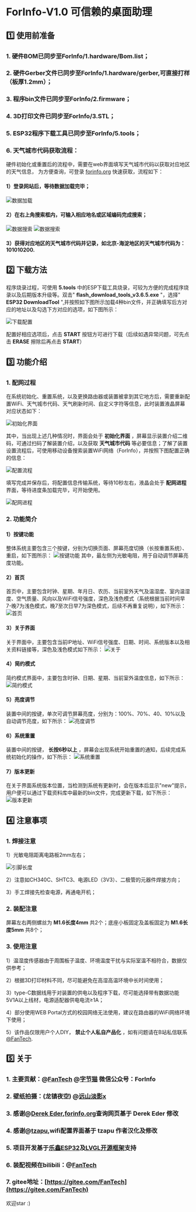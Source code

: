 # ForInfo-V1.0 可信赖的桌面助理

## :one: 使用前准备

### 1.  硬件BOM已同步至ForInfo/1.hardware/Bom.list；
### 2.  硬件Gerber文件已同步至ForInfo/1.hardware/gerber,可直接打样（板厚1.2mm）；
### 3.  程序bin文件已同步至ForInfo/2.firmware；
### 4.  3D打印文件已同步至ForInfo/3.STL；
### 5.  ESP32程序下载工具已同步至ForInfo/5.tools；
### 6.  天气城市代码获取流程：
硬件初始化或重置后的流程中，需要在web界面填写天气城市代码以获取对应地区的天气信息，
为方便查询，可登录 [forinfo.org](https://www.forinfo.org) 快速获取，流程如下：

#### **1）登录网站后，等待数据加载完毕；** 
![数据加载](4.docs/1-1.png)
#### **2）在右上角搜索框内，可输入相应地名或区域编码完成搜索；** 
![数据搜索](4.docs/1-2.png)
![数据搜索](4.docs/1-3.png)
#### **3）获得对应地区的天气城市代码并记录，如北京-海淀地区的天气城市代码为：101010200.** 

## :two: 下载方法
程序烧录过程，可使用 **5.tools** 中的ESP下载工具烧录，可较为方便的完成程序烧录以及后期版本升级等。双击" **flash_download_tools_v3.6.5.exe** "，选择" **ESP32 DownloadTool** ",并按照如下图所示加载4种bin文件，并正确填写后方对应的地址以及勾选下方对应的选项，如下图所示：

![下载配置](4.docs/ESP32_Download.png)

配置好相应选项后，点击 **START** 按钮方可进行下载（后续如遇异常问题，可先点击 **ERASE** 擦除后再点击 **START**）

## :three: 功能介绍

### 1.  配网过程
在系统初始化、重置系统，以及更换路由器或装置被拿到其它地方后，需要重新配置WiFi、天气城市代码、天气刷新时间、自定义字符等信息，此时装置液晶屏幕对应状态如下：

![初始化界面](4.docs/3-2-1.png)

其中，当出现上述几种情况时，界面会处于 **初始化界面** ，屏幕显示装置介绍二维码，可通过扫码了解装置介绍，以及获取 **天气城市代码** 等必要信息；了解了装置设置流程后，可使用移动设备搜索装置WiFi网络（ForInfo），并按照下图配置正确的信息：

![配置流程](4.docs/3-9.png)

填写完成并保存后，将配置信息传输系统，等待10秒左右，液晶会处于 **配网进程** 界面，等待进度条加载完毕，可开始使用。

![配网进程](4.docs/3-2-2.png)

### 2.  功能简介
#### 1）按键功能
整体系统主要包含三个按键，分别为切换页面、屏幕亮度切换（长按重置系统）、重启，如下图所示：
![按键功能](4.docs/3-1.png)
其中，最左侧为光敏电阻，用于自动调节屏幕亮度功能。
#### 2）首页 
首页中，主要包含时钟、星期、年月日、农历、当前室外天气及温湿度、室内温湿度、空气质量、风向以及WiFi信号强度，深色及浅色模式（系统根据当前时间早7-晚7为浅色模式，晚7至次日早7为深色模式，后续不再重复说明），如下所示：
![首页](4.docs/3-3.png)
#### 3）关于界面
关于界面中，主要包含当前IP地址、WiFi信号强度、日期、时间、系统版本以及相关资料链接等，深色及浅色模式如下所示：
![关于](4.docs/3-4.png)
#### 4）简约模式
简约模式界面中，主要包含时钟、日期、星期、当前室外温度信息，如下所示：
![简约模式](4.docs/3-5.png)
#### 5）亮度调节
装置中间的按键，单次可调节屏幕亮度，分别为：100%、70%、40、10%以及自动调节亮度，如下所示：
![亮度调节](4.docs/3-6.png)
#### 6）系统重置
装置中间的按键， **长按6秒以上** ，屏幕会出现系统开始重置的通知，后续完成系统初始化的操作，如下所示：
![系统重置](4.docs/3-8.png)
#### 7）版本更新
在关于界面系统版本位置，当检测到系统有更新时，会在版本后显示"new"提示，用户便可以通过下载资料库中最新的bin文件，完成更新下载，如下所示：
![版本更新](4.docs/3-7.png)

## :four: 注意事项
### 1.  焊接注意
1）光敏电阻距离电路板2mm左右；

![引脚长度](4.docs/5-1.png)

2）注意如CH340C、SHTC3、电源LED（3V3）、二极管的元器件焊接方向；

3）手工焊接先检查电源，再通电开机；

### 2.  装配注意
屏幕左右两侧螺丝为 **M1.6长度4mm** 共2个；底座小板固定及盖板固定为 **M1.6长度5mm** 共8个；
### 3.  使用注意
1）温湿度传感器由于周围板子温度、环境温度干扰与实际室温不相符合，数据仅供参考；

2）根据3D打印材料不同，尽可能避免在高湿高温环境中长时间使用；

3）type-C数据线用于对装置的供电以及程序下载，尽可能选择带有数据功能5V1A以上线材，电源适配器供电电流≥1A；

4）部分使用WEB Portal方式的校园网络无法使用，建议在路由器的WiFi网络环境下使用；

5）该作品仅限用户个人DIY， **禁止个人私自产品化** ，如有问题请在B站私信联系[@FanTech](https://space.bilibili.com/12102785).

## :five: 关于

### 1.  主要贡献：@[FanTech](https://space.bilibili.com/12102785) @[字节猫](https://space.bilibili.com/177322563) 微信公众号：ForInfo
### 2.  壁纸拍摄：(龙镇夜空) @[远山淡影x ](https://space.bilibili.com/378962375)
### 3.  感谢@[Derek Eder](https://github.com/derekeder/csv-to-html-table),[forinfo.org](https://www.forinfo.org)查询网页基于 **Derek Eder** 修改
### 4.  感谢@[tzapu](https://github.com/tzapu/WiFiManager),wifi配置界面基于 **tzapu** 作者汉化及修改
### 5.  项目开发基于[乐鑫ESP32](https://github.com/espressif/arduino-esp32)及[LVGL开源框架](https://github.com/lvgl/lvgl)支持
### 6.  装配视频在bilibili：@[FanTech](https://space.bilibili.com/12102785)
### 7.  gitee地址：[https://gitee.com/FanTech](https://gitee.com/FanTech)

欢迎star :)
